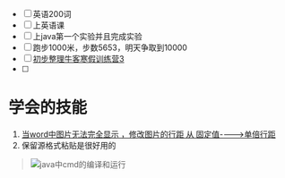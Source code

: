 - [ ] 英语200词
- [ ] 上英语课
- [ ] 上java第一个实验并且完成实验
- [ ] 跑步1000米，步数5653，明天争取到10000
- [ ] [初步整理牛客寒假训练营3](https://www.konglb.top/2025/03/05/2025%E7%89%9B%E5%AE%A2%E5%AF%92%E5%81%87%E7%AE%97%E6%B3%95%E5%9F%BA%E7%A1%80%E9%9B%86%E8%AE%AD%E8%90%A53/)
- [ ] 

 

# 学会的技能
1. [当word中图片无法完全显示 ，修改图片的行距 从 固定值---->单倍行距](https://blog.csdn.net/qwe122343/article/details/106073516)
2. 保留源格式粘贴是很好用的
> ![](Pasted%20image%2020250306171915.png)java中cmd的编译和运行
